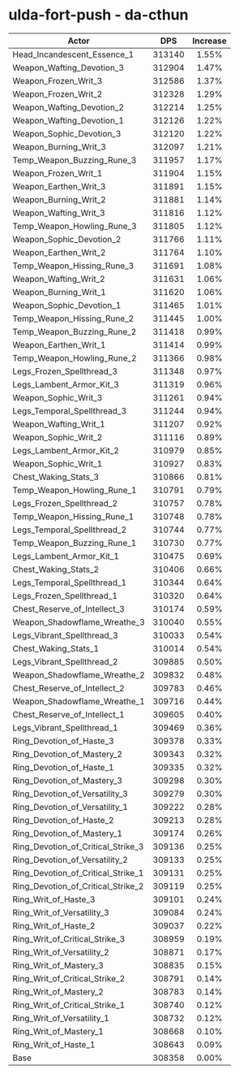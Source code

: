 # ulda-fort-push - da-cthun
| Actor | DPS | Increase |
|---|:---:|:---:|
|Head_Incandescent_Essence_1|313140|1.55%|
|Weapon_Wafting_Devotion_3|312904|1.47%|
|Weapon_Frozen_Writ_3|312586|1.37%|
|Weapon_Frozen_Writ_2|312328|1.29%|
|Weapon_Wafting_Devotion_2|312214|1.25%|
|Weapon_Wafting_Devotion_1|312126|1.22%|
|Weapon_Sophic_Devotion_3|312120|1.22%|
|Weapon_Burning_Writ_3|312097|1.21%|
|Temp_Weapon_Buzzing_Rune_3|311957|1.17%|
|Weapon_Frozen_Writ_1|311904|1.15%|
|Weapon_Earthen_Writ_3|311891|1.15%|
|Weapon_Burning_Writ_2|311881|1.14%|
|Weapon_Wafting_Writ_3|311816|1.12%|
|Temp_Weapon_Howling_Rune_3|311805|1.12%|
|Weapon_Sophic_Devotion_2|311766|1.11%|
|Weapon_Earthen_Writ_2|311764|1.10%|
|Temp_Weapon_Hissing_Rune_3|311691|1.08%|
|Weapon_Wafting_Writ_2|311631|1.06%|
|Weapon_Burning_Writ_1|311620|1.06%|
|Weapon_Sophic_Devotion_1|311465|1.01%|
|Temp_Weapon_Hissing_Rune_2|311445|1.00%|
|Temp_Weapon_Buzzing_Rune_2|311418|0.99%|
|Weapon_Earthen_Writ_1|311414|0.99%|
|Temp_Weapon_Howling_Rune_2|311366|0.98%|
|Legs_Frozen_Spellthread_3|311348|0.97%|
|Legs_Lambent_Armor_Kit_3|311319|0.96%|
|Weapon_Sophic_Writ_3|311261|0.94%|
|Legs_Temporal_Spellthread_3|311244|0.94%|
|Weapon_Wafting_Writ_1|311207|0.92%|
|Weapon_Sophic_Writ_2|311116|0.89%|
|Legs_Lambent_Armor_Kit_2|310979|0.85%|
|Weapon_Sophic_Writ_1|310927|0.83%|
|Chest_Waking_Stats_3|310866|0.81%|
|Temp_Weapon_Howling_Rune_1|310791|0.79%|
|Legs_Frozen_Spellthread_2|310757|0.78%|
|Temp_Weapon_Hissing_Rune_1|310748|0.78%|
|Legs_Temporal_Spellthread_2|310744|0.77%|
|Temp_Weapon_Buzzing_Rune_1|310730|0.77%|
|Legs_Lambent_Armor_Kit_1|310475|0.69%|
|Chest_Waking_Stats_2|310406|0.66%|
|Legs_Temporal_Spellthread_1|310344|0.64%|
|Legs_Frozen_Spellthread_1|310320|0.64%|
|Chest_Reserve_of_Intellect_3|310174|0.59%|
|Weapon_Shadowflame_Wreathe_3|310040|0.55%|
|Legs_Vibrant_Spellthread_3|310033|0.54%|
|Chest_Waking_Stats_1|310014|0.54%|
|Legs_Vibrant_Spellthread_2|309885|0.50%|
|Weapon_Shadowflame_Wreathe_2|309832|0.48%|
|Chest_Reserve_of_Intellect_2|309783|0.46%|
|Weapon_Shadowflame_Wreathe_1|309716|0.44%|
|Chest_Reserve_of_Intellect_1|309605|0.40%|
|Legs_Vibrant_Spellthread_1|309469|0.36%|
|Ring_Devotion_of_Haste_3|309378|0.33%|
|Ring_Devotion_of_Mastery_2|309343|0.32%|
|Ring_Devotion_of_Haste_1|309335|0.32%|
|Ring_Devotion_of_Mastery_3|309298|0.30%|
|Ring_Devotion_of_Versatility_3|309279|0.30%|
|Ring_Devotion_of_Versatility_1|309222|0.28%|
|Ring_Devotion_of_Haste_2|309213|0.28%|
|Ring_Devotion_of_Mastery_1|309174|0.26%|
|Ring_Devotion_of_Critical_Strike_3|309136|0.25%|
|Ring_Devotion_of_Versatility_2|309133|0.25%|
|Ring_Devotion_of_Critical_Strike_1|309131|0.25%|
|Ring_Devotion_of_Critical_Strike_2|309119|0.25%|
|Ring_Writ_of_Haste_3|309101|0.24%|
|Ring_Writ_of_Versatility_3|309084|0.24%|
|Ring_Writ_of_Haste_2|309037|0.22%|
|Ring_Writ_of_Critical_Strike_3|308959|0.19%|
|Ring_Writ_of_Versatility_2|308871|0.17%|
|Ring_Writ_of_Mastery_3|308835|0.15%|
|Ring_Writ_of_Critical_Strike_2|308791|0.14%|
|Ring_Writ_of_Mastery_2|308783|0.14%|
|Ring_Writ_of_Critical_Strike_1|308740|0.12%|
|Ring_Writ_of_Versatility_1|308732|0.12%|
|Ring_Writ_of_Mastery_1|308668|0.10%|
|Ring_Writ_of_Haste_1|308643|0.09%|
|Base|308358|0.00%|
